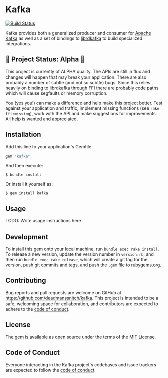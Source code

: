 # Kafka

[![Build Status](https://travis-ci.com/deadmanssnitch/kafka.svg?branch=master)](https://travis-ci.com/deadmanssnitch/kafka)

Kafka provides both a generalized producer and consumer for [Apache Kafka](https://kafka.apache.org)
as well as a set of bindings to [librdkafka](https://github.com/edenhill/librdkafka) to build
specialized integrations.

## :rotating_light: Project Status: Alpha :rotating_light:

This project is currently of ALPHA quality. The APIs are still in flux and
changes will happen that may break your application. There are also probably a
number of subtle (and not so subtle) bugs. Since this relies heavily on binding
to librdkafka through FFI there are probably code paths which will cause
segfaults or memory corruption.

You (yes you!) can make a difference and help make this project better. Test
against your application and traffic, implement missing functions (see 
`rake ffi:missing`), work with the API and make suggestions for improvements.
All help is wanted and appreciated.

## Installation

Add this line to your application's Gemfile:

```ruby
gem "kafka"
```

And then execute:

    $ bundle install

Or install it yourself as:

    $ gem install kafka

## Usage

TODO: Write usage instructions here

## Development

To install this gem onto your local machine, run `bundle exec rake install`. To
release a new version, update the version number in `version.rb`, and then run
`bundle exec rake release`, which will create a git tag for the version, push
git commits and tags, and push the `.gem` file to [rubygems.org](https://rubygems.org).

## Contributing

Bug reports and pull requests are welcome on GitHub at
https://github.com/deadmanssnitch/kafka. This project is intended to be a safe,
welcoming space for collaboration, and contributors are expected to adhere to
the [code of conduct](https://github.com/deadmanssnitch/kafka/blob/master/CODE_OF_CONDUCT.md).

## License

The gem is available as open source under the terms of the [MIT License](https://opensource.org/licenses/MIT).

## Code of Conduct

Everyone interacting in the Kafka project's codebases and issue trackers are expected to follow the
[code of conduct](https://github.com/deadmanssnitch/kafka/blob/master/CODE_OF_CONDUCT.md).
